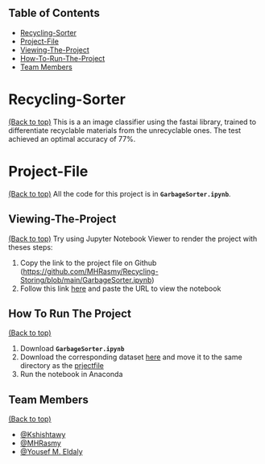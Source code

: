 ## Table of Contents

* [Recycling-Sorter](#recycling-sorter)
* [Project-File](#project-file)
* [Viewing-The-Project](#viewing-the-project)
* [How-To-Run-The-Project](#How-to-run-the-project)
* [Team Members](#team-members)

# Recycling-Sorter
[(Back to top)](#recyclings-sorter)
This is a an image classifier using the fastai library, trained to differentiate recyclable materials from the unrecyclable ones. The test achieved an optimal accuracy of 77%.

# Project-File
[(Back to top)](#project-file)
All the code for this project is in **`GarbageSorter.ipynb`**. 

## Viewing-The-Project
[(Back to top)](#viewing-the-project)
Try using Jupyter Notebook Viewer to render the project with theses steps:
1. Copy the link to the project file on Github (https://github.com/MHRasmy/Recycling-Storing/blob/main/GarbageSorter.ipynb)
2. Follow this link [here](https://nbviewer.jupyter.org/) and paste the URL to view the notebook

## How To Run The Project
[(Back to top)](#How-to-run-the-project)
1. Download **`GarbageSorter.ipynb`**
2. Download the corresponding dataset [here](https://github.com/MHRasmy/Recycling-Storing/blob/main/dataset.rar) and move it to the same directory as the [prjectfile](#project-file)
3. Run the notebook in Anaconda

## Team Members
[(Back to top)](#recyclings-sorter)

- [@Kshishtawy](https://github.com/Kshishtawy) 
- [@MHRasmy](https://github.com/MHRasmy) 
- [@Yousef M. Eldaly](https://github.com/YousefEldaly) 